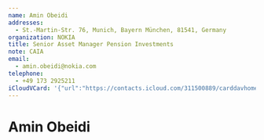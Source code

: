 ```yaml
---
name: Amin Obeidi
addresses:
  - St.-Martin-Str. 76, Munich, Bayern München, 81541, Germany
organization: NOKIA
title: Senior Asset Manager Pension Investments
note: CAIA
email:
  - amin.obeidi@nokia.com
telephone:
  - +49 173 2925211
iCloudVCard: '{"url":"https://contacts.icloud.com/311500889/carddavhome/card/C20D83BB-7738-4720-902E-6B81A37D1066.vcf","etag":"\"kmfhb1rp\"","data":"BEGIN:VCARD\r\nVERSION:3.0\r\nFN:\r\nN:Obeidi;Amin;;;\r\nUID:67A75211-F603-4ABF-8E4B-877CEC4810FD\r\nADR:;;St.-Martin-Str. 76;Munich;Bayern München;81541;Germany;\r\nPRODID:-//Apple Inc.//iOS 10.2//EN\r\nREV:2025-04-03T22:16:20Z\r\nORG:NOKIA;\r\nTITLE:Senior Asset Manager Pension Investments\r\nNOTE:CAIA\r\nEMAIL:amin.obeidi@nokia.com\r\nTEL:+49 173 2925211\r\nitem1.X-ABADR:DE\r\nEND:VCARD"}'
---
```

# Amin Obeidi